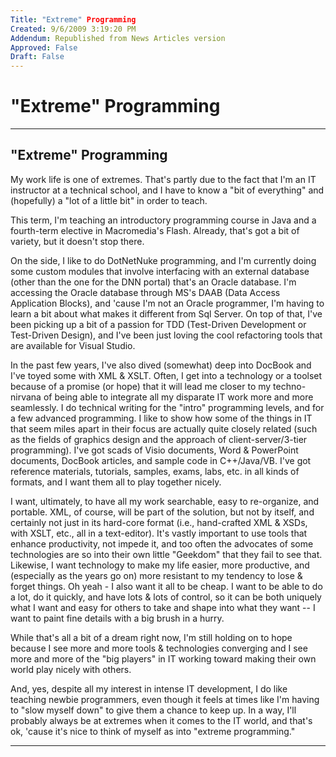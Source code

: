 ```yaml
---
Title: "Extreme" Programming
Created: 9/6/2009 3:19:20 PM
Addendum: Republished from News Articles version
Approved: False
Draft: False
---
```

# "Extreme" Programming

---

## "Extreme" Programming


My work life is one of extremes. That's partly due to the fact that I'm an IT instructor at a technical school, and I have to know a "bit of everything" and (hopefully) a "lot of a little bit" in order to teach.



This term, I'm teaching an introductory programming course in Java and a fourth-term elective in Macromedia's Flash. Already, that's got a bit of variety, but it doesn't stop there.



On the side, I like to do DotNetNuke programming, and I'm currently doing some custom modules that involve interfacing with an external database (other than the one for the DNN portal) that's an Oracle database. I'm accessing the Oracle database through MS's DAAB (Data Access Application Blocks), and 'cause I'm not an Oracle programmer, I'm having to learn a bit about what makes it different from Sql Server. On top of that, I've been picking up a bit of a passion for TDD (Test-Driven Development or Test-Driven Design), and I've been just loving the cool refactoring tools that are available for Visual Studio.



In the past few years, I've also dived (somewhat) deep into DocBook and I've toyed some with XML & XSLT. Often, I get into a technology or a toolset because of a promise (or hope) that it will lead me closer to my techno-nirvana of being able to integrate all my disparate IT work more and more seamlessly. I do technical writing for the "intro" programming levels, and for a few advanced programming. I like to show how some of the things in IT that seem miles apart in their focus are actually quite closely related (such as the fields of graphics design and the approach of client-server/3-tier programming). I've got scads of Visio documents, Word & PowerPoint documents, DocBook articles, and sample code in C++/Java/VB. I've got reference materials, tutorials, samples, exams, labs, etc. in all kinds of formats, and I want them all to play together nicely.



I want, ultimately, to have all my work searchable, easy to re-organize, and portable. XML, of course, will be part of the solution, but not by itself, and certainly not just in its hard-core format (i.e., hand-crafted XML & XSDs, with XSLT, etc., all in a text-editor). It's vastly important to use tools that enhance productivity, not impede it, and too often the advocates of some technologies are so into their own little "Geekdom" that they fail to see that. Likewise, I want technology to make my life easier, more productive, and (especially as the years go on) more resistant to my tendency to lose & forget things. Oh yeah - I also want it all to be cheap. I want to be able to do a lot, do it quickly, and have lots & lots of control, so it can be both uniquely what I want and easy for others to take and shape into what they want -- I want to paint fine details with a big brush in a hurry.



While that's all a bit of a dream right now, I'm still holding on to hope because I see more and more tools & technologies converging and I see more and more of the "big players" in IT working toward making their own world play nicely with others.



And, yes, despite all my interest in intense IT development, I do like teaching newbie programmers, even though it feels at times like I'm having to "slow myself down" to give them a chance to keep up. In a way, I'll probably always be at extremes when it comes to the IT world, and that's ok, 'cause it's nice to think of myself as into "extreme programming."





---


